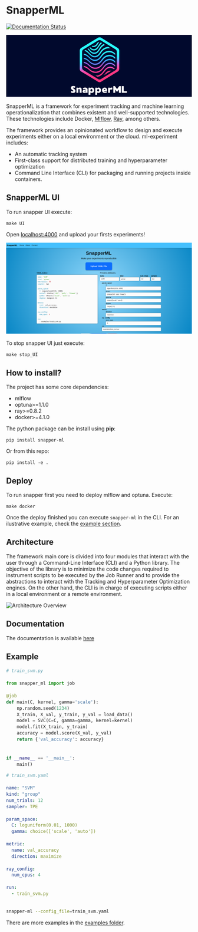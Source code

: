 # SnapperML

[![Documentation Status](https://readthedocs.org/projects/snapperml/badge/?version=latest)](https://snapperml.readthedocs.io/en/latest/?badge=latest)

<div style="text-align: center;">
  <img src="docs/assets/new_banner.png" alt="SnapperML">
</div>

SnapperML is a framework for experiment tracking and machine learning operationalization that combines existent and well-supported technologies. These technologies include Docker, [Mlflow](https://mlflow.org/), [Ray](https://github.com/ray-project/ray/), among others.

The framework provides an opinionated workflow to design and execute experiments either on a local environment or the cloud. ml-experiment includes:

- An automatic tracking system
- First-class support for distributed training and hyperparameter optimization
- Command Line Interface (CLI) for packaging and running projects inside containers.

## SnapperML UI

To run snapper UI execute:

```
make UI
```

Open [localhost:4000](http://localhost:4000/) and upload your firsts experiments!

![](docs/assets/UI.png)

To stop snapper UI just execute:

```
make stop_UI
```

## How to install?

The project has some core dependencies:

- mlflow
- optuna>=1.1.0
- ray>=0.8.2
- docker>=4.1.0

The python package can be install using **pip**:

```
pip install snapper-ml
```

Or from this repo:

```
pip install -e .
```

## Deploy

To run snapper first you need to deploy mlflow and optuna. Execute:

```
make docker
```

Once the deploy finished you can execute `snapper-ml` in the CLI. For an ilustrative example, check the [example section](#Example).

## Architecture

The framework main core is divided into four modules that interact with the user through a Command-Line Interface (CLI) and a Python library.
The objective of the library is to minimize the code changes required to instrument scripts to be executed by the Job Runner and to provide the abstractions to interact with the Tracking and Hyperparameter Optimization engines. On the other hand, the CLI is in charge of executing scripts either in a local
environment or a remote environment.

![Architecture Overview](./thesis/source/figures/ml_experiment_overview.svg)

## Documentation

The documentation is available [here](https://snapperml.readthedocs.io/en/latest/)

## Example

```python
# train_svm.py

from snapper_ml import job

@job
def main(C, kernel, gamma='scale'):
    np.random.seed(1234)
    X_train, X_val, y_train, y_val = load_data()
    model = SVC(C=C, gamma=gamma, kernel=kernel)
    model.fit(X_train, y_train)
    accuracy = model.score(X_val, y_val)
    return {'val_accuracy': accuracy}


if __name__ == '__main__':
    main()
```

```yaml
# train_svm.yaml

name: "SVM"
kind: "group"
num_trials: 12
sampler: TPE

param_space:
  C: loguniform(0.01, 1000)
  gamma: choice(['scale', 'auto'])

metric:
  name: val_accuracy
  direction: maximize

ray_config:
  num_cpus: 4

run:
  - train_svm.py
```

```bash

snapper-ml --config_file=train_svm.yaml
```

There are more examples in the [examples folder](https://github.com/yerasiito/SnapperML/tree/master/examples).
